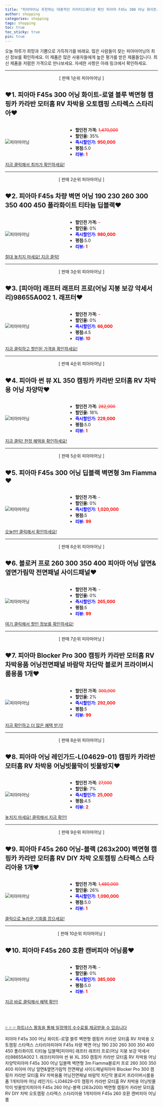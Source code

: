 ```yaml
---
title: "피아마어닝 추천하는 대중적인 리미티드에디션 확인 피아마 F45s 300 어닝 화이트-로열"
author: shopping
categories: shopping
tags: shopping
toc: true
toc_sticky: true
pin: true
---
```

오늘 하루가 희망과 기쁨으로 가득하기를 바래요. 많은 사람들이 찾는 피아마어닝의 최신 정보를 확인하세요. 이 제품은 많은 사용자들에게 높은 평가를 받은 제품들입니다. 최신 제품을 저렴한 가격으로 만나보세요. 자세한 사항은 아래 링크에서 확인하세요.

---
<p class="toplist" style="margin: 0 auto; display: block; width: fit-content;">[ 판매 1순위 피아마어닝 ]</p>

<h2><strong>❤️1. 피아마 F45s 300 어닝 화이트-로열 블루 벽면형 캠핑카 카라반 모터홈 RV 차박용 오토캠핑 스타렉스 스타리아❤️</strong></h2>

<div style="display: flex; align-items: center;">
    <div style="flex: 0.4;">
        <img src="https://thumbnail6.coupangcdn.com/thumbnails/remote/230x230ex/image/vendor_inventory/c505/077ce16fc1868423b0d2ea2372aeb000ef417578f47eabc55c8940f0ff21.jpg" alt="피아마어닝" style="max-width: 100%;">
    </div>
    <div style="flex: 0.6; margin-left: 10px;">
        <ul>
            <li><strong>할인전 가격:</strong> <del style="color: red;">1,470,000</del></li>
            <li><strong>할인율:</strong> 35%</li>
            <li><span style='color:blue'><strong>즉시할인가:</strong></span> <span style='color:red'><strong>950,000</strong></span></li>
            <li><strong>평점:</strong>5.0</li>
            <li><span style='color:blue'><strong>리뷰:</strong></span> <span style='color:red'><strong>1</strong></span></li>
        </ul>
    </div>
</div>
<div class="center">
    <a href="https://selin100587001.github.io?lptag=AF9450613&subid=githubio&pageKey=5503183370&traceid=V0-153&itemId=8555139214&vendorItemId=84203370274" class="myButton">
        지금 클릭해서 최저가 확인하세요!
    </a>
</div>


---
<p class="toplist" style="margin: 0 auto; display: block; width: fit-content;">[ 판매 2순위 피아마어닝 ]</p>

<h2><strong>❤️2. 피아마 F45s 차량 벽면 어닝 190 230 260 300 350 400 450 폴라화이트 티타늄 딥블랙❤️</strong></h2>

<div style="display: flex; align-items: center;">
    <div style="flex: 0.4;">
        <img src="https://thumbnail7.coupangcdn.com/thumbnails/remote/230x230ex/image/vendor_inventory/3abf/16b4186fe09d8e9d844d8dc511ba061d48c766ac3b58b1a98adfc4842084.png" alt="피아마어닝" style="max-width: 100%;">
    </div>
    <div style="flex: 0.6; margin-left: 10px;">
        <ul>
            <li><strong>할인전 가격:</strong> <del style="color: red;">-</del></li>
            <li><strong>할인율:</strong> 0%</li>
            <li><span style='color:blue'><strong>즉시할인가:</strong></span> <span style='color:red'><strong>980,000</strong></span></li>
            <li><strong>평점:</strong>5.0</li>
            <li><span style='color:blue'><strong>리뷰:</strong></span> <span style='color:red'><strong>1</strong></span></li>
        </ul>
    </div>
</div>
<div class="center">
    <a href="https://selin100587001.github.io?lptag=AF9450613&subid=githubio&pageKey=7156090012&traceid=V0-153&itemId=18000724434&vendorItemId=85156832494" class="myButton">
        절대 놓치지 마세요! 지금 클릭!
    </a>
</div>


---
<p class="toplist" style="margin: 0 auto; display: block; width: fit-content;">[ 판매 3순위 피아마어닝 ]</p>

<h2><strong>❤️3. [피아마] 래프터 래프터 프로(어닝 지붕 보강 악세서리)98655A002 1. 래프터❤️</strong></h2>

<div style="display: flex; align-items: center;">
    <div style="flex: 0.4;">
        <img src="https://thumbnail6.coupangcdn.com/thumbnails/remote/230x230ex/image/vendor_inventory/6e02/159045b590d5101cf3b0a94ba1ce2c794ddc762aff4cd467b9c9a81b9684.jpeg" alt="피아마어닝" style="max-width: 100%;">
    </div>
    <div style="flex: 0.6; margin-left: 10px;">
        <ul>
            <li><strong>할인전 가격:</strong> <del style="color: red;">-</del></li>
            <li><strong>할인율:</strong> 0%</li>
            <li><span style='color:blue'><strong>즉시할인가:</strong></span> <span style='color:red'><strong>66,000</strong></span></li>
            <li><strong>평점:</strong>4.5</li>
            <li><span style='color:blue'><strong>리뷰:</strong></span> <span style='color:red'><strong>10</strong></span></li>
        </ul>
    </div>
</div>
<div class="center">
    <a href="https://selin100587001.github.io?lptag=AF9450613&subid=githubio&pageKey=7576616652&traceid=V0-153&itemId=19991982604&vendorItemId=85156816172" class="myButton">
        지금 클릭하고 할인된 가격을 확인하세요!
    </a>
</div>


---
<p class="toplist" style="margin: 0 auto; display: block; width: fit-content;">[ 판매 4순위 피아마어닝 ]</p>

<h2><strong>❤️4. 피아마 썬 뷰 XL 350 캠핑카 카라반 모터홈 RV 차박용 어닝 차양막❤️</strong></h2>

<div style="display: flex; align-items: center;">
    <div style="flex: 0.4;">
        <img src="https://thumbnail8.coupangcdn.com/thumbnails/remote/230x230ex/image/vendor_inventory/4850/2f0ff9450b0e08c96c10110be690ccdd8d7d002bb01a1a4289ee1c293e34.jpg" alt="피아마어닝" style="max-width: 100%;">
    </div>
    <div style="flex: 0.6; margin-left: 10px;">
        <ul>
            <li><strong>할인전 가격:</strong> <del style="color: red;">282,000</del></li>
            <li><strong>할인율:</strong> 18%</li>
            <li><span style='color:blue'><strong>즉시할인가:</strong></span> <span style='color:red'><strong>229,000</strong></span></li>
            <li><strong>평점:</strong>5.0</li>
            <li><span style='color:blue'><strong>리뷰:</strong></span> <span style='color:red'><strong>1</strong></span></li>
        </ul>
    </div>
</div>
<div class="center">
    <a href="https://selin100587001.github.io?lptag=AF9450613&subid=githubio&pageKey=1257124952&traceid=V0-153&itemId=2257855360&vendorItemId=80590609376" class="myButton">
        지금 클릭! 한정 혜택을 확인하세요!
    </a>
</div>


---
<p class="toplist" style="margin: 0 auto; display: block; width: fit-content;">[ 판매 5순위 피아마어닝 ]</p>

<h2><strong>❤️5. 피아마 F45s 300 어닝 딥블랙 벽면형 3m Fiamma❤️</strong></h2>

<div style="display: flex; align-items: center;">
    <div style="flex: 0.4;">
        <img src="https://thumbnail9.coupangcdn.com/thumbnails/remote/230x230ex/image/vendor_inventory/112a/d8e4701772df472bd72af5c0dc187332d850d9c11f845b8317fde212e6de.jpeg" alt="피아마어닝" style="max-width: 100%;">
    </div>
    <div style="flex: 0.6; margin-left: 10px;">
        <ul>
            <li><strong>할인전 가격:</strong> <del style="color: red;">-</del></li>
            <li><strong>할인율:</strong> 0%</li>
            <li><span style='color:blue'><strong>즉시할인가:</strong></span> <span style='color:red'><strong>1,020,000</strong></span></li>
            <li><strong>평점:</strong>5</li>
            <li><span style='color:blue'><strong>리뷰:</strong></span> <span style='color:red'><strong>99</strong></span></li>
        </ul>
    </div>
</div>
<div class="center">
    <a href="https://selin100587001.github.io?lptag=AF9450613&subid=githubio&pageKey=7156088452&traceid=V0-153&itemId=18000716870&vendorItemId=85156825675" class="myButton">
        오늘만! 클릭해서 확인하세요!
    </a>
</div>


---
<p class="toplist" style="margin: 0 auto; display: block; width: fit-content;">[ 판매 6순위 피아마어닝 ]</p>

<h2><strong>❤️6. 블로커 프로 260 300 350 400 피아마 어닝 앞면&옆면가림막 전면패널 사이드패널❤️</strong></h2>

<div style="display: flex; align-items: center;">
    <div style="flex: 0.4;">
        <img src="https://thumbnail7.coupangcdn.com/thumbnails/remote/230x230ex/image/vendor_inventory/9d57/498c2b0402945672a89dc48caf8c7df02218ea1c2a677c1548b296f2a403.jpeg" alt="피아마어닝" style="max-width: 100%;">
    </div>
    <div style="flex: 0.6; margin-left: 10px;">
        <ul>
            <li><strong>할인전 가격:</strong> <del style="color: red;">-</del></li>
            <li><strong>할인율:</strong> 0%</li>
            <li><span style='color:blue'><strong>즉시할인가:</strong></span> <span style='color:red'><strong>265,000</strong></span></li>
            <li><strong>평점:</strong>5</li>
            <li><span style='color:blue'><strong>리뷰:</strong></span> <span style='color:red'><strong>99</strong></span></li>
        </ul>
    </div>
</div>
<div class="center">
    <a href="https://selin100587001.github.io?lptag=AF9450613&subid=githubio&pageKey=7883424576&traceid=V0-153&itemId=21565209451&vendorItemId=85156817857" class="myButton">
        여기 클릭해서 할인 정보를 확인하세요!
    </a>
</div>


---
<p class="toplist" style="margin: 0 auto; display: block; width: fit-content;">[ 판매 7순위 피아마어닝 ]</p>

<h2><strong>❤️7. 피아마 Blocker Pro 300 캠핑카 카라반 모터홈 RV 차박용품 어닝전면패널 바람막 차단막 블로커 프라이버시룸용품 1개❤️</strong></h2>

<div style="display: flex; align-items: center;">
    <div style="flex: 0.4;">
        <img src="https://thumbnail9.coupangcdn.com/thumbnails/remote/230x230ex/image/vendor_inventory/46ec/c00289d91d07037d05c849d1e0a6c89d70c9dc10d08da01b011d32dd7c96.jpg" alt="피아마어닝" style="max-width: 100%;">
    </div>
    <div style="flex: 0.6; margin-left: 10px;">
        <ul>
            <li><strong>할인전 가격:</strong> <del style="color: red;">300,000</del></li>
            <li><strong>할인율:</strong> 2%</li>
            <li><span style='color:blue'><strong>즉시할인가:</strong></span> <span style='color:red'><strong>292,000</strong></span></li>
            <li><strong>평점:</strong>5</li>
            <li><span style='color:blue'><strong>리뷰:</strong></span> <span style='color:red'><strong>99</strong></span></li>
        </ul>
    </div>
</div>
<div class="center">
    <a href="https://selin100587001.github.io?lptag=AF9450613&subid=githubio&pageKey=1255090110&traceid=V0-153&itemId=2255312126&vendorItemId=70252647602" class="myButton">
        지금 확인하고 더 많은 혜택 받기!
    </a>
</div>


---
<p class="toplist" style="margin: 0 auto; display: block; width: fit-content;">[ 판매 8순위 피아마어닝 ]</p>

<h2><strong>❤️8. 피아마 어닝 레인가드-L(04629-01) 캠핑카 카라반 모터홈 RV 차박용 어닝빗물막이 빗물방지❤️</strong></h2>

<div style="display: flex; align-items: center;">
    <div style="flex: 0.4;">
        <img src="https://thumbnail6.coupangcdn.com/thumbnails/remote/230x230ex/image/vendor_inventory/d26d/d17444420055acb47e3cf3099d4a18116f85775f8901defd7b5372c04c21.jpg" alt="피아마어닝" style="max-width: 100%;">
    </div>
    <div style="flex: 0.6; margin-left: 10px;">
        <ul>
            <li><strong>할인전 가격:</strong> <del style="color: red;">27,000</del></li>
            <li><strong>할인율:</strong> 7%</li>
            <li><span style='color:blue'><strong>즉시할인가:</strong></span> <span style='color:red'><strong>25,000</strong></span></li>
            <li><strong>평점:</strong>4.5</li>
            <li><span style='color:blue'><strong>리뷰:</strong></span> <span style='color:red'><strong>2</strong></span></li>
        </ul>
    </div>
</div>
<div class="center">
    <a href="https://selin100587001.github.io?lptag=AF9450613&subid=githubio&pageKey=1248473696&traceid=V0-153&itemId=2246741457&vendorItemId=70244156408" class="myButton">
        놓치지 마세요! 클릭해서 지금 확인!
    </a>
</div>


---
<p class="toplist" style="margin: 0 auto; display: block; width: fit-content;">[ 판매 9순위 피아마어닝 ]</p>

<h2><strong>❤️9. 피아마 F45s 260 어닝-블랙 (263x200) 벽면형 캠핑카 카라반 모터홈 RV DIY 차박 오토캠핑 스타렉스 스타리아용 1개❤️</strong></h2>

<div style="display: flex; align-items: center;">
    <div style="flex: 0.4;">
        <img src="https://thumbnail6.coupangcdn.com/thumbnails/remote/230x230ex/image/vendor_inventory/9e79/fead03b1c6297e0b3d417122976ef1db09fe0a7e6e0facc907211f2fde48.jpg" alt="피아마어닝" style="max-width: 100%;">
    </div>
    <div style="flex: 0.6; margin-left: 10px;">
        <ul>
            <li><strong>할인전 가격:</strong> <del style="color: red;">1,480,000</del></li>
            <li><strong>할인율:</strong> 26%</li>
            <li><span style='color:blue'><strong>즉시할인가:</strong></span> <span style='color:red'><strong>1,090,000</strong></span></li>
            <li><strong>평점:</strong>5.0</li>
            <li><span style='color:blue'><strong>리뷰:</strong></span> <span style='color:red'><strong>1</strong></span></li>
        </ul>
    </div>
</div>
<div class="center">
    <a href="https://selin100587001.github.io?lptag=AF9450613&subid=githubio&pageKey=1308673115&traceid=V0-153&itemId=2324964978&vendorItemId=70321614394" class="myButton">
        클릭으로 놀라운 기회를 잡으세요!
    </a>
</div>


---
<p class="toplist" style="margin: 0 auto; display: block; width: fit-content;">[ 판매 10순위 피아마어닝 ]</p>

<h2><strong>❤️10. 피아마 F45s 260 호환 캔버피아 어닝룸❤️</strong></h2>

<div style="display: flex; align-items: center;">
    <div style="flex: 0.4;">
        <img src="https://thumbnail9.coupangcdn.com/thumbnails/remote/230x230ex/image/vendor_inventory/976a/35ab5dd8f9f3a1b9855928170de16c937af8b55f455de235066e0a2f6c48.jpg" alt="피아마어닝" style="max-width: 100%;">
    </div>
    <div style="flex: 0.6; margin-left: 10px;">
        <ul>
            <li><strong>할인전 가격:</strong> <del style="color: red;">-</del></li>
            <li><strong>할인율:</strong> 0%</li>
            <li><span style='color:blue'><strong>즉시할인가:</strong></span> <span style='color:red'><strong>385,000</strong></span></li>
            <li><strong>평점:</strong>5.0</li>
            <li><span style='color:blue'><strong>리뷰:</strong></span> <span style='color:red'><strong>1</strong></span></li>
        </ul>
    </div>
</div>
<div class="center">
    <a href="https://selin100587001.github.io?lptag=AF9450613&subid=githubio&pageKey=7107477210&traceid=V0-153&itemId=17758079830&vendorItemId=86294640796" class="myButton">
        지금 바로 클릭해서 혜택 확인!
    </a>
</div>

<br><br><br>[💦 💦 💦 파트너스 활동을 통해 일정액의 수수료를 제공받을 수 있습니다](https://link.coupang.com/a/bcpT2c)<br><br>피아마 F45s 300 어닝 화이트-로열 블루 벽면형 캠핑카 카라반 모터홈 RV 차박용 오토캠핑 스타렉스 스타리아피아마 F45s 차량 벽면 어닝 190 230 260 300 350 400 450 폴라화이트 티타늄 딥블랙[피아마] 래프터 래프터 프로(어닝 지붕 보강 악세서리)98655A002 1. 래프터피아마 썬 뷰 XL 350 캠핑카 카라반 모터홈 RV 차박용 어닝 차양막피아마 F45s 300 어닝 딥블랙 벽면형 3m Fiamma블로커 프로 260 300 350 400 피아마 어닝 앞면&옆면가림막 전면패널 사이드패널피아마 Blocker Pro 300 캠핑카 카라반 모터홈 RV 차박용품 어닝전면패널 바람막 차단막 블로커 프라이버시룸용품 1개피아마 어닝 레인가드-L(04629-01) 캠핑카 카라반 모터홈 RV 차박용 어닝빗물막이 빗물방지피아마 F45s 260 어닝-블랙 (263x200) 벽면형 캠핑카 카라반 모터홈 RV DIY 차박 오토캠핑 스타렉스 스타리아용 1개피아마 F45s 260 호환 캔버피아 어닝룸